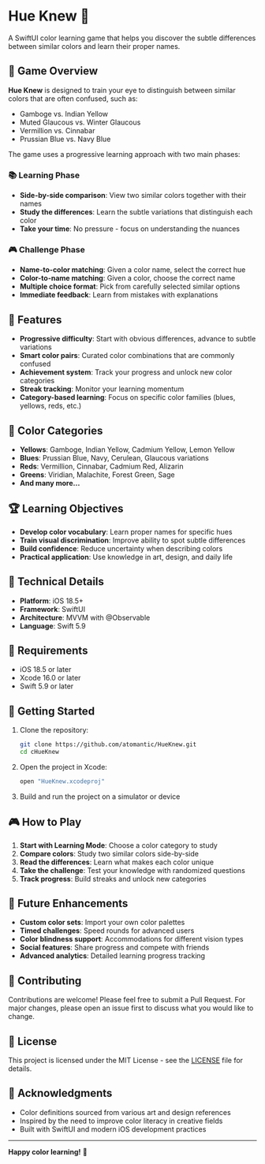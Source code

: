 # Hue Knew 🎨

A SwiftUI color learning game that helps you discover the subtle differences between similar colors and learn their proper names.

## 🎯 Game Overview

**Hue Knew** is designed to train your eye to distinguish between similar colors that are often confused, such as:
- Gamboge vs. Indian Yellow
- Muted Glaucous vs. Winter Glaucous
- Vermillion vs. Cinnabar
- Prussian Blue vs. Navy Blue

The game uses a progressive learning approach with two main phases:

### 📚 Learning Phase
- **Side-by-side comparison**: View two similar colors together with their names
- **Study the differences**: Learn the subtle variations that distinguish each color
- **Take your time**: No pressure - focus on understanding the nuances

### 🎮 Challenge Phase
- **Name-to-color matching**: Given a color name, select the correct hue
- **Color-to-name matching**: Given a color, choose the correct name
- **Multiple choice format**: Pick from carefully selected similar options
- **Immediate feedback**: Learn from mistakes with explanations

## 🌟 Features

- **Progressive difficulty**: Start with obvious differences, advance to subtle variations
- **Smart color pairs**: Curated color combinations that are commonly confused
- **Achievement system**: Track your progress and unlock new color categories
- **Streak tracking**: Monitor your learning momentum
- **Category-based learning**: Focus on specific color families (blues, yellows, reds, etc.)

## 🎨 Color Categories

- **Yellows**: Gamboge, Indian Yellow, Cadmium Yellow, Lemon Yellow
- **Blues**: Prussian Blue, Navy, Cerulean, Glaucous variations
- **Reds**: Vermillion, Cinnabar, Cadmium Red, Alizarin
- **Greens**: Viridian, Malachite, Forest Green, Sage
- **And many more...**

## 🏆 Learning Objectives

- **Develop color vocabulary**: Learn proper names for specific hues
- **Train visual discrimination**: Improve ability to spot subtle differences
- **Build confidence**: Reduce uncertainty when describing colors
- **Practical application**: Use knowledge in art, design, and daily life

## 🔧 Technical Details

- **Platform**: iOS 18.5+
- **Framework**: SwiftUI
- **Architecture**: MVVM with @Observable
- **Language**: Swift 5.9

## 📱 Requirements

- iOS 18.5 or later
- Xcode 16.0 or later
- Swift 5.9 or later

## 🚀 Getting Started

1. Clone the repository:
   ```bash
   git clone https://github.com/atomantic/HueKnew.git
   cd cHueKnew
   ```

2. Open the project in Xcode:
   ```bash
   open "HueKnew.xcodeproj"
   ```

3. Build and run the project on a simulator or device

## 🎮 How to Play

1. **Start with Learning Mode**: Choose a color category to study
2. **Compare colors**: Study two similar colors side-by-side
3. **Read the differences**: Learn what makes each color unique
4. **Take the challenge**: Test your knowledge with randomized questions
5. **Track progress**: Build streaks and unlock new categories


## 🔮 Future Enhancements

- **Custom color sets**: Import your own color palettes
- **Timed challenges**: Speed rounds for advanced users
- **Color blindness support**: Accommodations for different vision types
- **Social features**: Share progress and compete with friends
- **Advanced analytics**: Detailed learning progress tracking

## 🤝 Contributing

Contributions are welcome! Please feel free to submit a Pull Request. For major changes, please open an issue first to discuss what you would like to change.

## 📄 License

This project is licensed under the MIT License - see the [LICENSE](LICENSE) file for details.

## 🙏 Acknowledgments

- Color definitions sourced from various art and design references
- Inspired by the need to improve color literacy in creative fields
- Built with SwiftUI and modern iOS development practices

---

**Happy color learning!** 🌈
